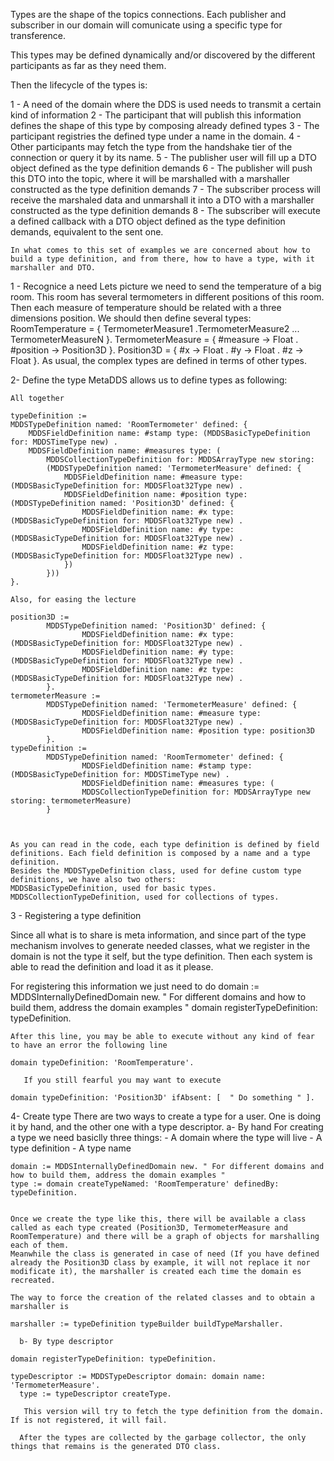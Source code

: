 Types are the shape of the topics connections.
Each publisher and subscriber in our domain will comunicate using a specific type for transference. 

This types may be defined dynamically and/or discovered by the different participants as far as they need them. 

Then the lifecycle of the types is:

1 -  A need of the domain where the DDS is used needs to transmit a certain kind of information
2 - The participant that will publish this information defines the shape of this type by composing already defined types
3 - The participant registries the defined type under a name in the domain.
4 - Other participants may fetch the type from the handshake tier of the connection or query it by its name.
5 - The publisher user will fill up a DTO object defined as the type definition demands
6 - The publisher will push this DTO into the topic, where it will be marshalled with a marshaller constructed as the type definition demands
7 - The subscriber process will receive the marshaled data and unmarshall it into a DTO with a marshaller constructed as the type definition demands
8 - The subscriber will execute a defined callback with  a DTO object defined as the type definition demands, equivalent to the sent one. 

	In what comes to this set of examples we are concerned about how to build a type definition, and from there, how to have a type, with it marshaller and DTO.

1 -  Recognice a need
	Lets picture we need to send the temperature of a big room. This room has several termometers in different positions of this room. 
	Then each measure of temperature should be related with a three dimensions position.
	We should then define several types:
	RoomTemperature = { TermometerMeasure1 .TermometerMeasure2 ... TermometerMeasureN }.
	TermometerMeasure = { #measure -> Float . #position -> Position3D }.
	Position3D = { #x ->  Float . #y -> Float . #z -> Float }.
	As usual, the complex types are defined in terms of other types.
	
2-	Define the type 
	MetaDDS allows us to define types as following:
	
	All together
	
	typeDefinition :=
	MDDSTypeDefinition named: 'RoomTermometer' defined: { 
		MDDSFieldDefinition name: #stamp type: (MDDSBasicTypeDefinition for: MDDSTimeType new) .
		MDDSFieldDefinition name: #measures type: (
			MDDSCollectionTypeDefinition for: MDDSArrayType new storing: 
			(MDDSTypeDefinition named: 'TermometerMeasure' defined: { 
				MDDSFieldDefinition name: #measure type: (MDDSBasicTypeDefinition for: MDDSFloat32Type new) .
				MDDSFieldDefinition name: #position type: (MDDSTypeDefinition named: 'Position3D' defined: { 
					MDDSFieldDefinition name: #x type: (MDDSBasicTypeDefinition for: MDDSFloat32Type new) .
					MDDSFieldDefinition name: #y type: (MDDSBasicTypeDefinition for: MDDSFloat32Type new) .
					MDDSFieldDefinition name: #z type: (MDDSBasicTypeDefinition for: MDDSFloat32Type new) .
				})
			}))
	}.
	
	Also, for easing the lecture 
	
	position3D := 
			MDDSTypeDefinition named: 'Position3D' defined: { 
					MDDSFieldDefinition name: #x type: (MDDSBasicTypeDefinition for: MDDSFloat32Type new) .
					MDDSFieldDefinition name: #y type: (MDDSBasicTypeDefinition for: MDDSFloat32Type new) .
					MDDSFieldDefinition name: #z type: (MDDSBasicTypeDefinition for: MDDSFloat32Type new) .
			}.	
	termometerMeasure := 
			MDDSTypeDefinition named: 'TermometerMeasure' defined: { 
					MDDSFieldDefinition name: #measure type: (MDDSBasicTypeDefinition for: MDDSFloat32Type new) .
					MDDSFieldDefinition name: #position type: position3D
			}.
	typeDefinition :=
			MDDSTypeDefinition named: 'RoomTermometer' defined: { 
					MDDSFieldDefinition name: #stamp type: (MDDSBasicTypeDefinition for: MDDSTimeType new) .
					MDDSFieldDefinition name: #measures type: (
					MDDSCollectionTypeDefinition for: MDDSArrayType new storing: termometerMeasure)
			}
	
	
	
	As you can read in the code, each type definition is defined by field definitions. Each field definition is composed by a name and a type definition.
	Besides the MDDSTypeDefinition class, used for define custom type definitions, we have also two others:
	MDDSBasicTypeDefinition, used for basic types.
	MDDSCollectionTypeDefinition, used for collections of types.
	
3 - Registering a type definition

   Since all what is to share is meta information, and since part of the type mechanism involves to generate needed classes, what we register in the domain is not the type it self, but the type definition. Then each system is able to read the definition and load it as it please.

   For registering this information we just need to do
    domain := MDDSInternallyDefinedDomain new. " For different domains and how to build them, address the domain examples " 
    domain registerTypeDefinition: typeDefinition.

    After this line, you may be able to execute without any kind of fear to have an error the following line

    domain typeDefinition: 'RoomTemperature'.

       If you still fearful you may want to execute 

    domain typeDefinition: 'Position3D' ifAbsent: [  " Do something " ].

     

4- Create type 
	There are two ways to create a type for a user. One is doing it by hand, and the other one with a type descriptor.
	a- By hand
	For creating a type we need basiclly three things: 
		- A domain where the type will live
		- A type definition
		- A type name
	
	domain := MDDSInternallyDefinedDomain new. " For different domains and how to build them, address the domain examples " 
	type := domain createTypeNamed: 'RoomTemperature' definedBy: typeDefinition.
	
	
	Once we create the type like this, there will be available a class called as each type created (Position3D, TermometerMeasure and RoomTemperature) and there will be a graph of objects for marshalling each of them. 
	Meanwhile the class is generated in case of need (If you have defined already the Position3D class by example, it will not replace it nor modificate it), the marshaller is created each time the domain es recreated.
	
	The way to force the creation of the related classes and to obtain a marshaller is
	
	marshaller := typeDefinition typeBuilder buildTypeMarshaller.

      b- By type descriptor 
  
	domain registerTypeDefinition: typeDefinition.
	
	typeDescriptor := MDDSTypeDescriptor domain: domain name: 'TermometerMeasure'.
      type := typeDescriptor createType.

       This version will try to fetch the type definition from the domain. If is not registered, it will fail. 
	
      After the types are collected by the garbage collector, the only things that remains is the generated DTO class.








